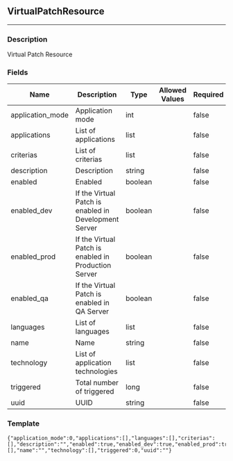 ## VirtualPatchResource
---
### Description
Virtual Patch Resource
### Fields
| Name | Description | Type | Allowed Values | Required |
| ---- | ----------- | ---- | -------------- | -------- |
| application_mode | Application mode | int |  | false |
| applications | List of applications | list |  | false |
| criterias | List of criterias | list |  | false |
| description | Description | string |  | false |
| enabled | Enabled | boolean |  | false |
| enabled_dev | If the Virtual Patch is enabled in Development Server | boolean |  | false |
| enabled_prod | If the Virtual Patch is enabled in Production Server | boolean |  | false |
| enabled_qa | If the Virtual Patch is enabled in QA Server | boolean |  | false |
| languages | List of languages | list |  | false |
| name | Name | string |  | false |
| technology | List of application technologies | list |  | false |
| triggered | Total number of triggered | long |  | false |
| uuid | UUID | string |  | false |
### Template
```
{"application_mode":0,"applications":[],"languages":[],"criterias":[],"description":"","enabled":true,"enabled_dev":true,"enabled_prod":true,"enabled_qa":true,"links":[],"name":"","technology":[],"triggered":0,"uuid":""}
```
